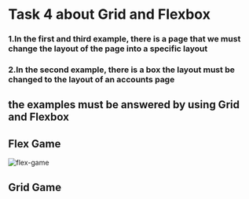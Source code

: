 
# Task 4 about Grid and Flexbox

### 1.In the first and third example, there is a page that we must change the layout of the page into a specific layout

### 2.In the second example, there is a box the layout must be changed to the layout of an accounts page

## the examples must be answered by using Grid and Flexbox 

## Flex Game
![flex-game](https://github.com/abdalrahman20000/Grid-Flex-t4/assets/169168957/6ee09e91-858d-4969-a299-9e528e4557bf)

## Grid Game
